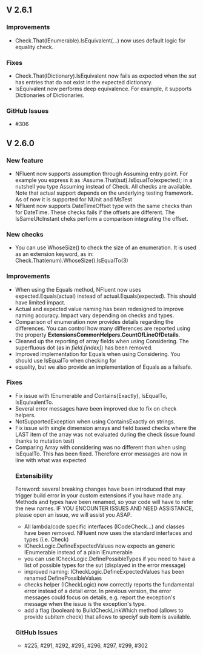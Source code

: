 ## V 2.6.1
### Improvements
* Check.That(IEnumerable).IsEquivalent(...) now uses default logic for equality check.

### Fixes
* Check.That(IDictionary).IsEquivalent now fails as expected when the _sut_ has entries that do not exist in the expected dictionary.
* IsEquivalent now performs deep equivalence. For example, it supports Dictionaries of Dictionaries.

### GitHub Issues
* #306

## V 2.6.0

### New feature
* NFluent now supports assumption through Assuming entry point. For example you express it as :Assume.That(sut).IsEqualTo(expected); in a nutshell
you type Assuming instead of Check. All checks are available. Note that actual support depends on the underlying testing framework. As of now
it is supported for NUnit and MsTest
* NFluent now supports DateTimeOffset type with the same checks than for DateTime. These checks fails
if the offsets are different. The IsSameUtcInstant cheks perform a comparison integrating the offset.

### New checks
* You can use WhoseSize() to check the size of an enumeration. It is used as an extension keyword, as in:
Check.That(enum).WhoseSize().IsEqualTo(3)

### Improvements
* When using the Equals method, NFluent now uses expected.Equals(actual) instead of actual.Equals(expected).
This should have limited impact.
* Actual and expected value naming has been redesigned to improve naming accuracy. Impact vary depending on checks and types.
* Comparison of enumeration now provides details regarding the differences. You can control
how many differences are reported using the property **ExtensionsCommonHelpers.CountOfLineOfDetails**.
* Cleaned up the reporting of array fields when using Considering. The superfluous dot (as in _field.[index]_)
has been removed.
* Improved implementation for Equals when using Considering. You should use IsEqualTo when checking for
* equality, but we also provide an implementation of Equals as a failsafe.

### Fixes
* Fix issue with IEnumerable<object> and Contains(Exactly), IsEqualTo, IsEquivalentTo.
* Several error messages have been improved due to fix on check helpers.
* NotSupportedException when using ContainsExactly on strings.
* Fix issue with single dimension arrays and field based checks where the LAST item of the array was not evaluated during the check (issue found thanks to mutation test)
* Comparing Array with considering was no different than when using IsEqualTo. This has been fixed.
Therefore error messages are now in line with what was expected

### Extensibility
Foreword: several breaking changes have been introduced that may trigger build error in your custom extensions if you have made any.
Methods and types have been renamed, so your code will have to refer the new names. IF YOU ENCOUNTER ISSUES AND NEED ASSISTANCE, please open an issue, we will assist you ASAP.
* All lambda/code specific interfaces (ICodeCheck<T>...) and classes have been removed. NFluent now uses the standard interfaces and types (i.e. Check<T>)
* ICheckLogic.DefineExpectedValues now expects an generic IEnumerable<T> instead of a plain IEnumerable
* you can use ICheckLogic.DefinePossibleTypes if you need to have a list of possible types for the sut (displayed in the error message)
* improved naming: ICheckLogic.DefineExpectedValues has been renamed DefinePossibleValues
* checks helper (ICheckLogic) now correctly reports the fundamental error instead of a detail error. In previous version, the error messages could focus on details, e.g. report the
exception's message when the issue is the exception's type.
* add a flag (boolean) to BuildCheckLinkWhich method (allows to provide subitem check) that allows to speciyf sub item is available.


### GitHub Issues
* #225, #291, #292, #295, #296, #297, #299, #302

